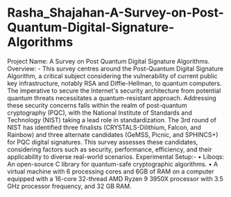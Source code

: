 # Rasha_Shajahan-A-Survey-on-Post-Quantum-Digital-Signature-Algorithms
Project Name: A Survey on Post Quantum Digital Signature Algorithms.
Overview: - 
This survey centres around the Post-Quantum Digital Signature Algorithm, a critical subject considering the vulnerability of current public key infrastructure, notably RSA and Diffie-Hellman, to quantum computers. The imperative to secure the Internet's security architecture from potential quantum threats necessitates a quantum-resistant approach. Addressing these security concerns falls within the realm of post-quantum cryptography (PQC), with the National Institute of Standards and Technology (NIST) taking a lead role in standardization. The 3rd round of NIST has identified three finalists (CRYSTALS-Dilithium, Falcon, and Rainbow) and three alternate candidates (GeMSS, Picnic, and SPHINCS+) for PQC digital signatures. This survey assesses these candidates, considering factors such as security, performance, efficiency, and their applicability to diverse real-world scenarios.
Experimental Setup:-
•	Liboqs: An open-source C library for quantum-safe cryptographic algorithms.
•	A virtual machine with 6 processing cores and 6GB of RAM on a computer equipped with a 16-core 32-thread AMD Ryzen 9 3950X processor with 3.5 GHz processor frequency, and 32 GB RAM.
